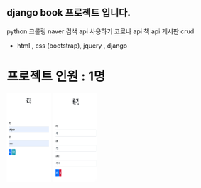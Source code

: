## django book 프로젝트 입니다. 

python 크롤링
naver 검색 api 사용하기 
코로나 api
책 api 
게시판 crud

- html , css (bootstrap), jquery , django 

# 프로젝트 인원 : 1명 
<div>
  
  <img src="https://github.com/smilejakdu/django_book_project/blob/master/main/%EC%8A%A4%ED%81%AC%EB%A6%B0%EC%83%B7%202020-04-24%20%EC%98%A4%ED%9B%84%203.27.58.png" width="100" height="200"/>
 <img src="https://github.com/smilejakdu/django_book_project/blob/master/main/%EC%8A%A4%ED%81%AC%EB%A6%B0%EC%83%B7%202020-04-24%20%EC%98%A4%ED%9B%84%203.28.03.png" width="100" height="200"/>  
</div>

